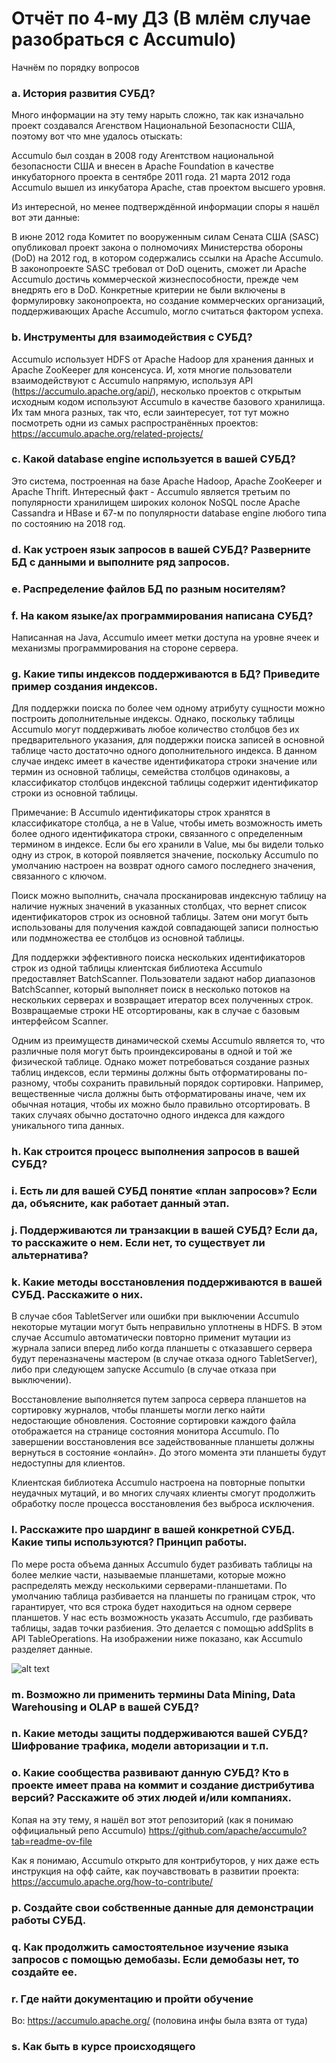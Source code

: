 # Отчёт по 4-му ДЗ (В млём случае разобраться с Accumulo)

Начнём по порядку вопросов

### a. История развития СУБД?

Много информации на эту тему нарыть сложно, так как изначально проект создавался Агенством Национальной Безопасности США, поэтому вот что мне удалось отыскать: 

Accumulo был создан в 2008 году Агентством национальной безопасности США и внесен в Apache Foundation в качестве инкубаторного проекта в сентябре 2011 года.
21 марта 2012 года Accumulo вышел из инкубатора Apache, став проектом высшего уровня. 

Из интересной, но менее подтверждённой информации споры я нашёл вот эти данные:

В июне 2012 года Комитет по вооруженным силам Сената США (SASC) опубликовал проект закона о полномочиях Министерства обороны (DoD) на 2012 год, в котором содержались ссылки на Apache Accumulo. В законопроекте SASC требовал от DoD оценить, сможет ли Apache Accumulo достичь коммерческой жизнеспособности, прежде чем внедрять его в DoD. Конкретные критерии не были включены в формулировку законопроекта, но создание коммерческих организаций, поддерживающих Apache Accumulo, могло считаться фактором успеха.

### b. Инструменты для взаимодействия с СУБД?

Accumulo использует HDFS от Apache Hadoop для хранения данных и Apache ZooKeeper для консенсуса. И, хотя многие пользователи взаимодействуют с Accumulo напрямую, используя API (https://accumulo.apache.org/api/), несколько проектов с открытым исходным кодом используют Accumulo в качестве базового хранилища. Их там многа разных, так что, если заинтересует, тот тут можно посмотреть одни из самых распространённых проектов: https://accumulo.apache.org/related-projects/

### c. Какой database engine используется в вашей СУБД?

Это система, построенная на базе Apache Hadoop, Apache ZooKeeper и Apache Thrift. Интересный факт - Accumulo является третьим по популярности хранилищем широких колонок NoSQL после Apache Cassandra и HBase и 67-м по популярности database engine любого типа по состоянию на 2018 год.

### d. Как устроен язык запросов в вашей СУБД? Разверните БД с данными и выполните ряд запросов. 

### e. Распределение файлов БД по разным носителям?

### f. На каком языке/ах программирования написана СУБД?

Написанная на Java, Accumulo имеет метки доступа на уровне ячеек и механизмы программирования на стороне сервера. 

### g. Какие типы индексов поддерживаются в БД? Приведите пример создания индексов.

Для поддержки поиска по более чем одному атрибуту сущности можно построить дополнительные индексы. Однако, поскольку таблицы Accumulo могут поддерживать любое количество столбцов без их предварительного указания, для поддержки поиска записей в основной таблице часто достаточно одного дополнительного индекса. В данном случае индекс имеет в качестве идентификатора строки значение или термин из основной таблицы, семейства столбцов одинаковы, а классификатор столбцов индексной таблицы содержит идентификатор строки из основной таблицы.

Примечание: В Accumulo идентификаторы строк хранятся в классификаторе столбца, а не в Value, чтобы иметь возможность иметь более одного идентификатора строки, связанного с определенным термином в индексе. Если бы его хранили в Value, мы бы видели только одну из строк, в которой появляется значение, поскольку Accumulo по умолчанию настроен на возврат одного самого последнего значения, связанного с ключом.

Поиск можно выполнить, сначала просканировав индексную таблицу на наличие нужных значений в указанных столбцах, что вернет список идентификаторов строк из основной таблицы. Затем они могут быть использованы для получения каждой совпадающей записи полностью или подмножества ее столбцов из основной таблицы.

Для поддержки эффективного поиска нескольких идентификаторов строк из одной таблицы клиентская библиотека Accumulo предоставляет BatchScanner. Пользователи задают набор диапазонов BatchScanner, который выполняет поиск в несколько потоков на нескольких серверах и возвращает итератор всех полученных строк. Возвращаемые строки НЕ отсортированы, как в случае с базовым интерфейсом Scanner.

Одним из преимуществ динамической схемы Accumulo является то, что различные поля могут быть проиндексированы в одной и той же физической таблице. Однако может потребоваться создание разных таблиц индексов, если термины должны быть отформатированы по-разному, чтобы сохранить правильный порядок сортировки. Например, вещественные числа должны быть отформатированы иначе, чем их обычная нотация, чтобы их можно было правильно отсортировать. В таких случаях обычно достаточно одного индекса для каждого уникального типа данных.

### h. Как строится процесс выполнения запросов в вашей СУБД?

### i. Есть ли для вашей СУБД понятие «план запросов»? Если да, объясните, как работает данный этап.

### j. Поддерживаются ли транзакции в вашей СУБД? Если да, то расскажите о нем. Если нет, то существует ли альтернатива?

### k. Какие методы восстановления поддерживаются в вашей СУБД. Расскажите о них.

В случае сбоя TabletServer или ошибки при выключении Accumulo некоторые мутации могут быть неправильно уплотнены в HDFS. В этом случае Accumulo автоматически повторно применит мутации из журнала записи вперед либо когда планшеты с отказавшего сервера будут переназначены мастером (в случае отказа одного TabletServer), либо при следующем запуске Accumulo (в случае отказа при выключении).

Восстановление выполняется путем запроса сервера планшетов на сортировку журналов, чтобы планшеты могли легко найти недостающие обновления. Состояние сортировки каждого файла отображается на странице состояния монитора Accumulo. По завершении восстановления все задействованные планшеты должны вернуться в состояние «онлайн». До этого момента эти планшеты будут недоступны для клиентов.

Клиентская библиотека Accumulo настроена на повторные попытки неудачных мутаций, и во многих случаях клиенты смогут продолжить обработку после процесса восстановления без выброса исключения.

### l. Расскажите про шардинг в вашей конкретной СУБД. Какие типы используются? Принцип работы.

По мере роста объема данных Accumulo будет разбивать таблицы на более мелкие части, называемые планшетами, которые можно распределять между несколькими серверами-планшетами. По умолчанию таблица разбивается на планшеты по границам строк, что гарантирует, что вся строка будет находиться на одном сервере планшетов. У нас есть возможность указать Accumulo, где разбивать таблицы, задав точки разбиения. Это делается с помощью addSplits в API TableOperations. На изображении ниже показано, как Accumulo разделяет данные.

![alt text](https://accumulo.apache.org/images/docs/data_distribution.png)

### m. Возможно ли применить термины Data Mining, Data Warehousing и OLAP в вашей СУБД?

### n. Какие методы защиты поддерживаются вашей СУБД? Шифрование трафика, модели авторизации и т.п.

### o. Какие сообщества развивают данную СУБД? Кто в проекте имеет права на коммит и создание дистрибутива версий? Расскажите об этих людей и/или компаниях.

Копая на эту тему, я нашёл вот этот репозиторий (как я понимаю оффициальный репо Accumulo) https://github.com/apache/accumulo?tab=readme-ov-file

Как я понимаю, Accumulo открыто для контрибуторов, у них даже есть инструкция на офф сайте, как поучавствовать в развитии проекта: https://accumulo.apache.org/how-to-contribute/

### p. Создайте свои собственные данные для демонстрации работы СУБД. 

### q. Как продолжить самостоятельное изучение языка запросов с помощью демобазы. Если демобазы нет, то создайте ее.

### r. Где найти документацию и пройти обучение

Во: https://accumulo.apache.org/
(половина инфы была взята от туда)

### s. Как быть в курсе происходящего
